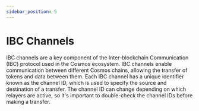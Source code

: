 ```yaml
---
sidebar_position: 5
---
```


# IBC Channels

IBC channels are a key component of the Inter-blockchain Communication (IBC) protocol used in the Cosmos ecosystem.
IBC channels enable communication between different Cosmos chains,
allowing the transfer of tokens and data between them.
Each IBC channel has a unique identifier known as the channel ID,
which is used to specify the source and destination of a transfer.
The channel ID can change depending on which relayers are active, so it's important to
 double-check the channel IDs before making a transfer.


